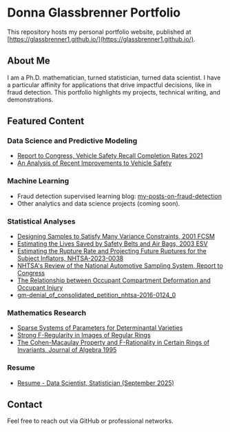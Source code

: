 # Donna Glassbrenner Portfolio

This repository hosts my personal portfolio website, published at  
[https://glassbrenner1.github.io/](https://glassbrenner1.github.io/).

## About Me

I am a Ph.D. mathematician, turned statistician, turned data scientist. I have a particular affinity for applications that drive impactful decisions, like in fraud detection. This portfolio highlights my projects, technical writing, and demonstrations.

## Featured Content

### Data Science and Predictive Modeling
- [Report to Congress, Vehicle Safety Recall Completion Rates 2021](featured-documents/Report%20to%20Congress,%20Vehicle%20Safety%20Recall%20Completion%20Rates%202021.pdf)
- [An Analysis of Recent Improvements to Vehicle Safety](featured-documents/An%20Analysis%20of%20Recent%20Improvements%20to%20Vehicle%20Safety.pdf)
  
### Machine Learning

- Fraud detection supervised learning blog: [my-posts-on-fraud-detection](https://dglassbrenner1.github.io/my-posts-on-fraud-detection/)
- Other analytics and data science projects (coming soon).

### Statistical Analyses

- [Designing Samples to Satisfy Many Variance Constraints, 2001 FCSM](featured-documents/Designing%20Samples%20to%20Satisfy%20Many%20Variance%20Constraints,%202001%20FCSM.pdf)  
- [Estimating the Lives Saved by Safety Belts and Air Bags, 2003 ESV](featured-documents/Estimating%20the%20Lives%20Saved%20by%20Safety%20Belts%20and%20Air%20Bags,%202003%20ESV.pdf)  
- [Estimating the Rupture Rate and Projecting Future Ruptures for the Subject Inflators, NHTSA-2023-0038](featured-documents/Estimating%20the%20Rupture%20Rate%20and%20Projecting%20Future%20Ruptures%20for%20the%20Subject%20Inflators,%20NHTSA-2023-0038.pdf)  
- [NHTSA's Review of the National Automotive Sampling System, Report to Congress](featured-documents/NHTSA's%20Review%20of%20the%20National%20Automotive%20Sampling%20System,%20Report%20to%20Congress.pdf)  
- [The Relationship between Occupant Compartment Deformation and Occupant Injury](featured-documents/The%20Relationship%20between%20Occupant%20Compartment%20Deformation%20and%20Occupant%20Injury.pdf)  
- [gm-denial_of_consolidated_petition_nhtsa-2016-0124_0](featured-documents/gm-denial_of_consolidated_petition_nhtsa-2016-0124_0.pdf)  

### Mathematics Research

- [Sparse Systems of Parameters for Determinantal Varieties](featured-documents/Sparse%20Systems%20of%20Parameters%20for%20Determinantal%20Varieties.pdf)  
- [Strong F-Regularity in Images of Regular Rings](featured-documents/Strong%20F-Regularity%20in%20Images%20of%20Regular%20Rings.pdf)  
- [The Cohen-Macaulay Property and F-Rationality in Certain Rings of Invariants, Journal of Algebra 1995](featured-documents/The%20Cohen-Macaulay%20Property%20and%20F-Rationality%20in%20Certain%20Rings%20of%20Invariants,%20Journal%20of%20Algebra%201995.pdf)  

### Resume

- [Resume - Data Scientist, Statistician (September 2025)](featured-documents/Resume%20data%20scientist%20statistician%20250924.pdf)  

## Contact

Feel free to reach out via GitHub or professional networks.  
